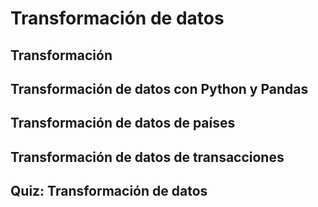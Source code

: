 # Transformación de datos  

## Transformación  

## Transformación de datos con Python y Pandas  

## Transformación de datos de países  

## Transformación de datos de transacciones  

## Quiz: Transformación de datos  